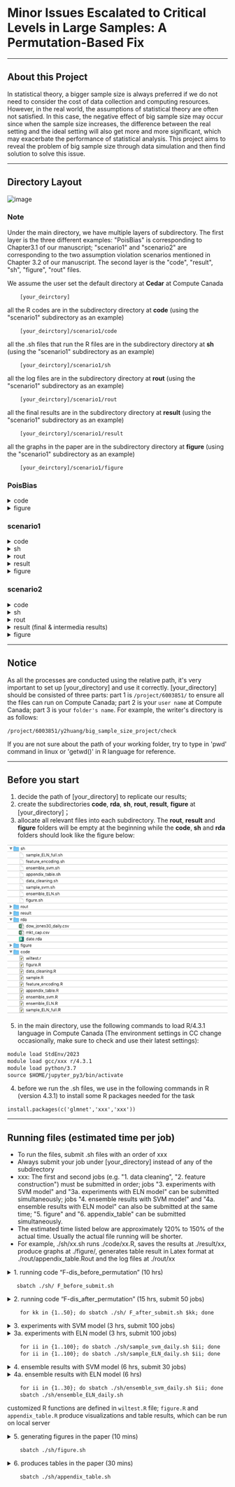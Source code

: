# Minor Issues Escalated to Critical Levels in Large Samples: A Permutation-Based Fix
---

## About this Project
In statistical theory, a bigger sample size is always preferred if we do not need to consider the cost of data collection and computing resources. However, in the real world, the assumptions of statistical theory are often not satisfied. In this case, the negative effect of big sample size may occur since when the sample size increases, the difference between the real setting and the ideal setting will also get more and more significant, which may exacerbate the performance of statistical analysis. This project aims to reveal the problem of big sample size through data simulation and then find solution to solve this issue.

---
## Directory Layout
![image](https://github.com/ubcxzhang/bigDataIssue/blob/main/illustration_v1.png)

### Note
Under the main directory, we have multiple layers of subdirectory. The first layer is the three different examples: "PoisBias" is corresponding to Chapter3.1 of our manuscript; "scenario1" and "scenario2" are corresponding to the two assumption violation scenarios mentioned in Chapter 3.2 of our manuscript. The second layer is the "code", "result", "sh", "figure", "rout" files.

We assume the user set the default directory at **Cedar** at Compute Canada
~~~
    [your_deirctory]  
~~~
all the R codes are in the subdirectory directory at **code** (using the "scenario1" subdirectory as an example)
~~~
    [your_deirctory]/scenario1/code  
~~~
all the .sh files that run the R files are in the subdirectory directory at **sh** (using the "scenario1" subdirectory as an example)
~~~
    [your_deirctory]/scenario1/sh  
~~~
all the log files are in the subdirectory directory at **rout** (using the "scenario1" subdirectory as an example)
~~~
    [your_deirctory]/scenario1/rout  
~~~
all the final results are in the subdirectory directory at **result** (using the "scenario1" subdirectory as an example)
~~~
    [your_deirctory]/scenario1/result  
~~~
all the graphs in the paper are in the subdirectory directory at **figure** (using the "scenario1" subdirectory as an example)
~~~
    [your_deirctory]/scenario1/figure  
~~~

### PoisBias
<details><summary>code</summary>

    ├── code  
    │   └── PoisBias.R		    # code for Figure1				
</details>
<details><summary>figure</summary>

    ├── figure    	
    │ 	 └── Figure.1		    # Figure1 in manuscript
</details>

### scenario1
<details><summary>code</summary>

    ├── code  
    │    ├── F_possion_per_small.R		    # code for distribution misspecification scenario when sample size is from 10 to 10^2
    │ 	 ├── F_possion_per_big.R 		# code for distribution misspecification scenario when sample size is from 10^2 to 10^5 
    │ 	 └── Figure2.R		    # code used for plotting Figure 2
</details>
<details><summary>sh</summary>

    ├── sh  
    │    ├── F_submit_small.sh		# sh files
    │ 	 └── F_submit_big.sh								
</details>
<details><summary>rout</summary>

    ├──  log files after submitting jobs
    │ 	 ├── F_possion_per_small.kk.Rout	    # log file for F_possion_per_small.sh for each sample size kk (kk=1,...,50)     
    │ 	 └── F_possion_per_big.kk.ss.Rout       # log file for F_possion_per_big.sh for each sample size kk (kk=51,...,60) and each experiment batch ss (ss=1,...,10)  
</details>
<details><summary>result</summary>
	    
    ├──  result 
    │ 	 ├── F_beta1.permu          # a file that stores the rda results of permutated beta1 values 
    │ 	 ├── F_CI		    # a file that stores the rda results of confidence interval
    │ 	 ├── F_decision		    # a file that stores the rda results of the decisions of the hypothesis tests
    │ 	 ├── F_p.value		    # a file that stores the rda results of p-values before permutation
    │ 	 ├── F_p.value.per          # a file that stores the rda results of p-values after permutation
    │ 	 ├── F_type1		    # a file that stores the rda results of type one error before permutation
    │ 	 ├── F_type1.per	    # a file that stores the rda results of type one error after permutation(using p-values to compute)
    │ 	 └── F_type1.per.de	    # a file that stores the rda results of type one error after permutation(using decisions to compute)
</details>
<details><summary>figure</summary>

    ├── figure   
    │ 	 └── Figure.2		    # Figure2 in manuscript					
</details>

### scenario2
<details><summary>code</summary>

    ├── code  
    │    ├── F_possion_per_small.R		    # code for distribution misspecification scenario when sample size is from 10 to 10^2
    │ 	 ├── F_possion_per_big.R 		# code for distribution misspecification scenario when sample size is from 10^2 to 10^5 
    │ 	 ├── Figure1.R		    # code used for plotting Figure 1
    │ 	 ├── Figure2.R			# code used for plotting Figure 2
    │ 	 ├── xxx.R			    #     
    │ 	 ├── xxx.R			    #     
    │ 	 ├── xxx.R			    #     
    │ 	 ├── xxx.R		        # 
    │ 	 └── xxx.R  	        # 					
</details>
<details><summary>sh</summary>

    ├── sh  
    │    ├── F_submit_small.sh		# sh files
    │ 	 ├── F_submit_big.sh					
    │ 	 ├── xxx.sh 			
    │ 	 ├── xxx.sh 			
    │ 	 ├── xxx.sh
    │ 	 ├── xxx.sh
    │ 	 ├── xxx.sh
    │ 	 └── xxx.sh				
</details>
<details><summary>rout</summary>

    ├──  log files after submitting jobs
    │    ├── data_cleaning.Rout		    # log file for data_cleaning.sh
    │ 	 ├── feature_encoding.Rout		# log file for feature_encoding.sh
    │ 	 ├── sample_svm_daily.i.Rout 			# log file for sample_svm.sh for each seed i (i=1,...,100)
    │ 	 ├── sample_ELN_daily.i.Rout	    # log file for sample_ELN_full.sh for each seed i (i=1,...,100)     
    │ 	 ├── ensemble_svm_daily.Rout			# log file for ensemble_svm.sh 
    │ 	 ├── ensemble_ELN_daily.Rout 		    # log file for ensemble_ELN.sh
    │ 	 ├── figure.Rout                # log file for figure.sh
    │ 	 └── appendix_table.Rout        # log file for appendix_table.sh, generated Latex tables will be stored here
</details>
<details><summary>result (final & intermedia results)</summary>
		    
    ├──  result 
    │ 	 ├── result_type1		        # a file that stores the rda results from the setting of F-distribution before permutation(sample size from 10 to 10^4)       	
    │ 	 ├── result_type1.per		    # a file that stores the rda results from the setting of F-distribution after permutation(sample size from 10 to 10^4)
    │ 	 └── type1.rda		        # a file that stores the results from the setting of F-distribution before permutation(sample size from 10 to 10^6)
</details>
<details><summary>figure</summary>

    ├── figure    
    │ 	 ├── xxx.pdf (Figure.pdf)
    │ 	 ├── xxx.pdf (Figure.pdf)
    │ 	 ├── xxx.pdf (Figure.pdf)
    │ 	 └── xxx.pdf (Figure.pdf)					
</details>

---
## Notice

As all the processes are conducted using the relative path, it's very important to set up [your_directory] and use it correctly. 
[your_directory] should be consisted of three parts: part 1 is ```/project/6003851/``` to ensure all the files can run on Compute Canada; part 2 is your ```user name``` at Compute Canada; part 3 is your ```folder's name```. For example, the writer's directory is as follows:

~~~
/project/6003851/y2huang/big_sample_size_project/check
~~~

If you are not sure about the path of your working folder, try to type in 'pwd' command in linux or 'getwd()' in R language for reference. 

---
## Before you start
1. decide the path of [your_directory] to replicate our results;
2. create the subdirectories **code**, **rda**, **sh**, **rout**, **result**, **figure** at [your_directory]；
3. allocate all relevant files into each subdirectory. The **rout**, **result** and **figure** folders will be empty at the beginning while the **code**, **sh** and **rda** folders should look like the figure below:

![image2](https://github.com/ubcxzhang/Stock-Price-Prediction/blob/master/illustration2.png)

5. in the main directory, use the following commands to load R/4.3.1 language in Compute Canada (The environment settings in CC change occasionally, make sure to check and use their latest settings):
~~~
module load StdEnv/2023
module load gcc/xxx r/4.3.1
module load python/3.7
source $HOME/jupyter_py3/bin/activate
~~~
4. before we run the .sh files, we use in the following commands in R (version 4.3.1) to install some R packages needed for the task
~~~
install.packages(c('glmnet','xxx','xxx'))
~~~

---


## Running files (estimated time per job)

- To run the files, submit .sh files with an order of xxx
- Always submit your job under [your_directory] instead of any of the subdirectory
- xxx: The first and second jobs (e.g. "1. data cleaning", "2. feature construction") must be submitted in order; jobs "3. experiments with SVM model" and "3a. experiments with ELN model" can be submitted simultaneously; jobs "4. ensemble results with SVM model" and "4a. ensemble results with ELN model" can also be submitted at the same time; "5. figure" and "6. appendix_table" can be submitted simultaneously.
- The estimated time listed below are approximately 120% to 150% of the actual time. Usually the actual file running will be shorter.
- For example, ./sh/xx.sh runs ./code/xx.R, saves the results at ./result/xx, produce graphs at ./figure/, generates table result in Latex format at ./rout/appendix_table.Rout and the log files at ./rout/xx


<details><summary>1. running code “F-dis_before_permutation” (10 hrs)</summary>

- set sample size from 10 to 10^6;
  
- save the type one error result as `./result/type1.rda` file.

 </details>
 
 ~~~
    sbatch ./sh/ F_before_submit.sh
 ~~~


<details><summary>2. running code “F-dis_after_permutation” (15 hrs, submit 50 jobs)</summary>

- set sample size from 10 to 10^4;

- save the result of type one error before permutation as `./result/result_type1` file, and the result of type one error after permutation as `./result/result_type1.per` file.

</details>

~~~
    for kk in {1..50}; do sbatch ./sh/ F_after_submit.sh $kk; done
~~~


<details><summary> 3. experiments with SVM model (3 hrs, submit 100 jobs)</summary>
**note that this job will be submitted 100 times with random seed i from 1 to 100**

- read in R file `./result/[stock_name]_to_sample.rda`;

    - label the response variable (stock mid-price movement);

    - read in random seed i, subsample sample of 10,000 obs with 8,000 training set and 2,000 testing set;

    - data winsorization and standardization;

    - conduct experiments: baseline model without ensemble/baseline model without FPCA/baseline model without "within-window" features;

    - calculate Recall, Precision and F1 score for each experiment above;

- save file `./result/[stock_name]_i_model_svm_daily.rda`.
    
</details>


<details><summary> 3a. experiments with ELN model (3 hrs, submit 100 jobs)</summary>
**note that this job will be submitted 100 times with random seed from 1 to 100**

- read in R file `./result/[stock_name]_to_sample.rda`;

    - label the response variable (stock mid-price movement);

    - read in random seed i, subsample sample of 10,000 obs with 8,000 training set and 2,000 testing set;

    - data winsorization and standardization;

    - conduct experiments: baseline ELN model without ensemble;

    - calculate Recall, Precision and F1 score with the application of manually defined function "get Accuracy" from "wiltest.r";

- save file `./result/[stock_name]_i_eln_daily.rda`, `./result/[stock_name]_i_eln_nofpca_daily.rda`, and `./result/[stock_name]_i_eln_nowin_daily.rda`.

</details>

~~~
    for ii in {1..100}; do sbatch ./sh/sample_svm_daily.sh $ii; done
    for ii in {1..100}; do sbatch ./sh/sample_ELN_daily.sh $ii; done
 ~~~  


<details><summary> 4. ensemble results with SVM model (6 hrs, submit 30 jobs)</summary>
    **SVM model ensemble is too slow, divide it into 30 separate jobs representing 30 targeted stocks**

- using loop i equals 1 to 100 and read in data `./result/[stock_name]_i_model_svm_daily.rda`;

    - skip experiments that don't have converged results;

    - use the voting scheme to make final predictions;

    - calculate Recall, Precision and F1 score for each ensemble experiment (e.g. baseline model/baseline model without FPCAs/baseline model without "within-window" vars);

- store all accuracy as R file `./result/[stock_name]_svm_ensemble_model_daily.rda`.
    
</details>


<details><summary> 4a. ensemble results with ELN model (6 hrs)</summary>

- using loop i equals 1 to 100 and read in data `./result/[stock_name]_i_eln_daily.rda`;

    - skip experiments that don't have converged results;

    - use the voting scheme to make final predictions;

    - calculate Recall, Precision and F1 score for the ensemble experiment (e.g. baseline model with ELN);

- store all accuracy as R file `./result/[stock_name]_eln_ensemble_model_daily.rda`.
        
</details>

~~~
    for ii in {1..30}; do sbatch ./sh/ensemble_svm_daily.sh $ii; done
    sbatch ./sh/ensemble_ELN_daily.sh
~~~ 

customized R functions are defined in `wiltest.R` file; `figure.R` and `appendix_table.R` produce visualizations and table results, which can be run on local server

<details><summary> 5. generating figures in the paper (10 mins)</summary>
- read in data `./rda/dow_jones30_daily.csv`;

    - illstrates the daily price change of Dow Jones 30 index;

- store figure 1 `./figure/dj30.pdf (Figure2.pdf)`.

- using loop i equals 1 to 30 and read in data `./result/[char_name]_svm_ensemble_model_daily.rda`;

    - produces boxplots using ggplot;

    - shows comparisons between baseline model v.s. ensemble model, baseline model v.s. no FPCA model, and baseline model v.s. no within-window model;

- store figure 2 `./figure/combined_plot_daily.pdf (Figure3.pdf)`.

- read in data `./result/[stock_name]_i_eln_daily.rda`, `./result/[stock_name]_i_eln_nofpca_daily.rda`, and `./result/[stock_name]_i_eln_nowin_daily.rda`;

    - produces boxplots using ggplot;

    - shows comparisons between baseline model v.s. ensemble eln model, baseline model v.s. no FPCA model, and baseline model v.s. no within-window model;

- store figure 3 `./figure/combined_plot_eln_daily.pdf (Figure4.pdf)`.
    
- using loop k equals 1 to 30 and read in data `./result/[char_name]_k_eln_daily.rda`;

    - produces barplots using ggplot;

    - shows histogram of selected variables by ELN model in all three mid-price direction;

- store figure 4 `./figure/barplot.pdf (Figure5.pdf)`.
    
        
</details>

~~~
    sbatch ./sh/figure.sh
~~~ 
<details><summary> 6. produces tables in the paper (30 mins)</summary>
**All the table results output are in latex format, they are printed in the log file at './rout/appendix_table.Rout'**

- produces table1 showing the median values of Recall, Precision and F1 score of the baseline model over all 100 experiments;

- produces table2 showing the median values of Recall, Precision and F1 score of the ensemble with SVM, nofpca, and no within-win models over all 100 experiments respectively;

- produces tables showing the summary statistics of the features of the full sample, read in data `./rda/mkt_cap.csv`;

- save file `./result/intermedia_table.rda`
        
</details>

~~~
    sbatch ./sh/appendix_table.sh
~~~ 
